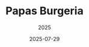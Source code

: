 ---
title: "Papas Burgeria"
date: 2025-07-29
subtitle: 2025
link: https://github.com/unibo-oop-projects/OOP24-GabrieleRanzari-MC04Unibo-MicheleCasamenti-PauloKravchuk-papas-burgeria/raw/refs/heads/main/OOP24-papas-burgeria-all.jar
image: https://github.com/user-attachments/assets/2786d2e2-d13e-4769-bb63-12dbf91fce57
---